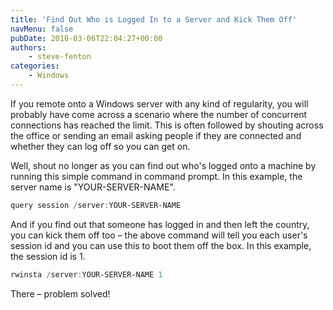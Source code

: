 ```yaml
---
title: 'Find Out Who is Logged In to a Server and Kick Them Off'
navMenu: false
pubDate: 2010-03-06T22:04:27+00:00
authors:
    - steve-fenton
categories:
    - Windows
---
```


If you remote onto a Windows server with any kind of regularity, you will probably have come across a scenario where the number of concurrent connections has reached the limit. This is often followed by shouting across the office or sending an email asking people if they are connected and whether they can log off so you can get on.

Well, shout no longer as you can find out who's logged onto a machine by running this simple command in command prompt. In this example, the server name is "YOUR-SERVER-NAME".

```powershell
query session /server:YOUR-SERVER-NAME
```

And if you find out that someone has logged in and then left the country, you can kick them off too – the above command will tell you each user's session id and you can use this to boot them off the box. In this example, the session id is 1.

```powershell
rwinsta /server:YOUR-SERVER-NAME 1
```

There – problem solved!
